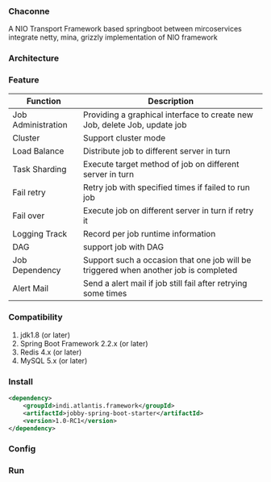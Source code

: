 ### Chaconne
A NIO Transport Framework based springboot between mircoservices 
integrate netty, mina, grizzly implementation of NIO framework

### Architecture



### Feature

| Function           | Description                                                  |
| ------------------ | ------------------------------------------------------------ |
| Job Administration | Providing a graphical interface to create new Job, delete Job, update job |
| Cluster            | Support cluster mode                                         |
| Load Balance       | Distribute job to different server in turn                   |
| Task Sharding      | Execute target method of job on different server in turn     |
| Fail retry         | Retry job with specified times if failed to run job          |
| Fail over          | Execute job on different server in turn if retry it          |
| Logging Track      | Record  per job runtime information                          |
| DAG                | support job with DAG                                         |
| Job Dependency     | Support such a occasion that one job will be triggered when another job is completed |
| Alert Mail         | Send a alert mail if job still fail after retrying some times |



### Compatibility

1. jdk1.8 (or later)
2. Spring Boot Framework 2.2.x (or later)
3. Redis 4.x (or later)
4. MySQL 5.x (or later)

### Install

```xml
<dependency>
	<groupId>indi.atlantis.framework</groupId>
	<artifactId>jobby-spring-boot-starter</artifactId>
	<version>1.0-RC1</version>
</dependency>
```



### Config

### Run
